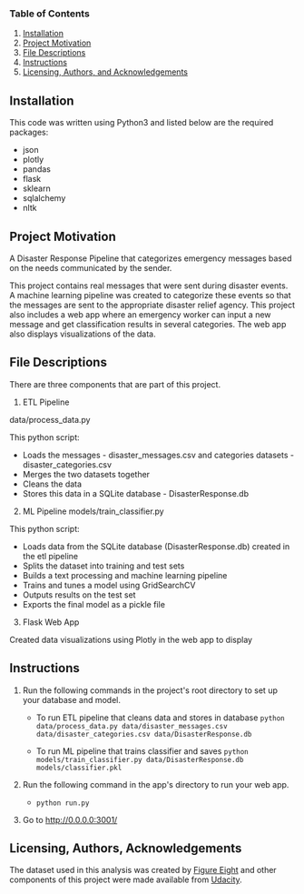 ### Table of Contents

1. [Installation](#installation)
2. [Project Motivation](#motivation)
3. [File Descriptions](#file)
4. [Instructions](#instructions)
5. [Licensing, Authors, and Acknowledgements](#licensing)


## Installation <a name="installation"></a>
This code was written using Python3 and listed below are the required packages:

- json
- plotly
- pandas
- flask
- sklearn
- sqlalchemy
- nltk



## Project Motivation<a name="motivation"></a>


A Disaster Response Pipeline that categorizes emergency messages based on the needs communicated by the sender.

This project contains real messages that were sent during disaster events. A machine learning pipeline was created to categorize these events so that the messages are sent to the appropriate disaster relief agency.  This project also includes a web app where an emergency worker can input a new message and get classification results in several categories. The web app also displays visualizations of the data. 


## File Descriptions<a name="file"></a>

There are three components that are part of this project.

1. ETL Pipeline

data/process_data.py 

This python script:
- Loads the messages - disaster_messages.csv and categories datasets - disaster_categories.csv 
- Merges the two datasets together
- Cleans the data
- Stores this data in a SQLite database - DisasterResponse.db

2. ML Pipeline
    models/train_classifier.py 

This python script:
- Loads data from the SQLite database (DisasterResponse.db) created in the etl pipeline
- Splits the dataset into training and test sets
- Builds a text processing and machine learning pipeline
- Trains and tunes a model using GridSearchCV
- Outputs results on the test set
- Exports the final model as a pickle file

3. Flask Web App

Created data visualizations using Plotly in the web app to display 

## Instructions <a name="instructions"></a>

1. Run the following commands in the project's root directory to set up your database and model.

    - To run ETL pipeline that cleans data and stores in database
        `python data/process_data.py data/disaster_messages.csv data/disaster_categories.csv data/DisasterResponse.db`
        
    - To run ML pipeline that trains classifier and saves
        `python models/train_classifier.py data/DisasterResponse.db models/classifier.pkl`

2. Run the following command in the app's directory to run your web app.
    - `python run.py`

3. Go to http://0.0.0.0:3001/


## Licensing, Authors, Acknowledgements<a name="licensing"></a>

The dataset used in this analysis was created by [Figure Eight](https://appen.com/) and other components of this project were made available from [Udacity](https://www.udacity.com).

